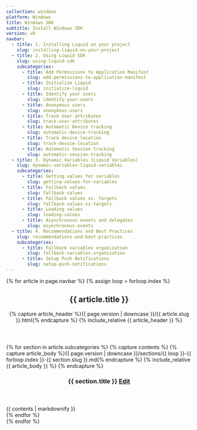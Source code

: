 ```yaml
---
collection: windows
platform: Windows
title: Windows SDK
subtitle: Install Windows SDK
version: v0
navbar:
  - title: 1. Installing Liquid on your project
    slug: installing-liquid-on-your-project
  - title: 2. Using Liquid SDK
    slug: using-liquid-sdk
    subcategories:
      - title: Add Permissions to Application Manifest
        slug: add-permissions-to-application-manifest
      - title: Initialize Liquid
        slug: initialize-liquid
      - title: Identify your users
        slug: identify-your-users
      - title: Anonymous users
        slug: anonymous-users
      - title: Track User attributes
        slug: track-user-attributes
      - title: Automatic Device tracking
        slug: automatic-device-tracking
      - title: Track device location
        slug: track-device-location
      - title: Automatic Session tracking
        slug: automatic-session-tracking
  - title: 3. Dynamic Variables (Liquid Variables)
    slug: dynamic-variables-liquid-variables
    subcategories:
      - title: Getting values for variables
        slug: getting-values-for-variables
      - title: Fallback values
        slug: fallback-values
      - title: Fallback values vs. Targets
        slug: fallback-values-vs-targets
      - title: Loading values
        slug: loading-values
      - title: Asynchronous events and delegates
        slug: asynchronous-events
  - title: 4. Recommendations and Best Practices
    slug: recommendations-and-best-practices
    subcategories:
      - title: Fallback variables organization
        slug: fallback-variables-organization
      - title: Setup Push Notifications
        slug: setup-push-notifications
---
```


{% for article in page.navbar %}
  {% assign loop = forloop.index %}
  <article class='documentation-article'>
    <header>
      <h2 id='{{ article.slug }}'>{{ article.title }}</h2>
      {% capture article_header %}{{ page.version | downcase }}/{{ article.slug }}.html{% endcapture %}
      {% include_relative {{ article_header }} %}
    </header>
    {% for section in article.subcategories %}
      {% capture contents %}
        {% capture article_body %}{{ page.version | downcase }}/sections/{{ loop }}-{{ forloop.index }}-{{ section.slug }}.md{% endcapture %}
        {% include_relative {{ article_body }} %}
      {% endcapture %}
      <section>
        <header>
          <h3 id='{{ section.slug }}'>{{ section.title }} <a href="https://github.com/lqd-io/documentation/edit/gh-pages/_{{ page.collection }}/{{ page.version | downcase }}/sections/{{ loop }}-{{ forloop.index }}-{{ section.slug }}.md" target="new" class="btn btn-xs btn-default btn-edit"><span class="fa fa-pencil"></span> Edit</a></h3>
        </header>
        {{ contents | markdownify }}
      </section>
    {% endfor %}
  </article>
{% endfor %}
